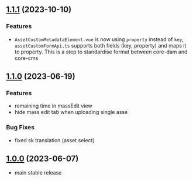 ## [1.1.1](https://github.com/anzusystems/admin-dam/compare/1.1.0...1.1.1) (2023-10-10)

### Features
* `AssetCustomMetadataElement.vue` is now using `property` instead of `key`, `assetCustomFormApi.ts` supports both fields (key, property) and maps it to property. This is a step to standardise format between core-dam and core-cms 

## [1.1.0](https://github.com/anzusystems/admin-dam/compare/1.0.0...1.1.0) (2023-06-19)

### Features
* remaining time in massEdit view
* hide mass edit tab when uploading single asse

### Bug Fixes
* fixed sk translation (asset select)

## [1.0.0](https://github.com/anzusystems/admin-dam/releases/tag/1.0.0) (2023-06-07)

* main stable release
